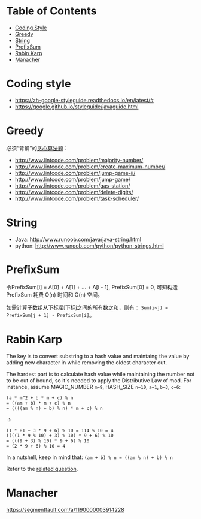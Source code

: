 # Table of Contents
- [Coding Style](#coding-style)
- [Greedy](#greedy)
- [String](#string)
- [PrefixSum](#prefixsum)
- [Rabin Karp](#rabin-karp)
- [Manacher](#manacher)


# Coding style
- https://zh-google-styleguide.readthedocs.io/en/latest/#
- https://google.github.io/styleguide/javaguide.html


# Greedy
必须“背诵”的[贪心算法题](https://www.jiuzhang.com/qa/2099/)：
- http://www.lintcode.com/problem/majority-number/
- http://www.lintcode.com/problem/create-maximum-number/
- http://www.lintcode.com/problem/jump-game-ii/
- http://www.lintcode.com/problem/jump-game/
- http://www.lintcode.com/problem/gas-station/
- http://www.lintcode.com/problem/delete-digits/
- http://www.lintcode.com/problem/task-scheduler/


# String
- Java: http://www.runoob.com/java/java-string.html
- python: http://www.runoob.com/python/python-strings.html


# PrefixSum
令PrefixSum[i] = A[0] + A[1] + ... + A[i - 1], PrefixSum[0] = 0, 可知构造 PrefixSum 耗费 O(n) 时间和 O(n) 空间。

如需计算子数组从下标i到下标j之间的所有数之和，则有：
`Sum(i~j) = PrefixSum[j + 1] - PrefixSum[i]`。


# Rabin Karp
The key is to convert substring to a hash value and maintaing the value by adding new character in while removing the oldest character out. 

The hardest part is to calculate hash value while maintaining the number not to be out of bound, so it's needed to apply the Distributive Law of mod. For instance, assume MAGIC_NUMBER `m=9`, HASH_SIZE `n=10`, `a=1`, `b=3`, `c=6`:

```
(a * m^2 + b * m + c) % n
= ((am + b) * m + c) % n
= ((((am % n) + b) % n) * m + c) % n
```
-> 
```
(1 * 81 + 3 * 9 + 6) % 10 = 114 % 10 = 4
((((1 * 9 % 10) + 3) % 10) * 9 + 6) % 10
= (((9 + 3) % 10) * 9 + 6) % 10
= (2 * 9 + 6) % 10 = 4
```

In a nutshell, keep in mind that: 
`(am + b) % n = ((am % n) + b) % n`

Refer to the [related question](https://www.lintcode.com/problem/strstr-ii/).


# Manacher
https://segmentfault.com/a/1190000003914228

